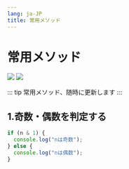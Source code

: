 ```yaml
---
lang: ja-JP
title: 常用メソッド
---
```


# 常用メソッド

![](https://img.shields.io/badge/-Typescript-9ca3af.svg?logo=typescript&style=popout-square)  ![](https://img.shields.io/badge/-Javascript-9ca3af.svg?logo=javascript&style=popout-square)



::: tip
常用メソッド、随時に更新します
:::



## 1.奇数・偶数を判定する

```js
if (n & 1) {
  console.log("nは奇数");
} else {
  console.log("nは偶数");
}
```

